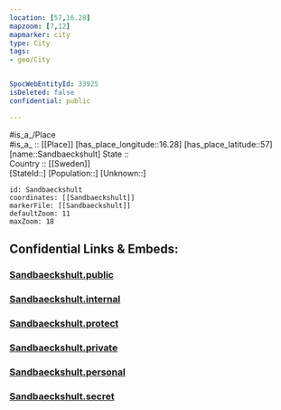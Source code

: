 ```yaml
---
location: [57,16.28] 
mapzoom: [7,12] 
mapmarker: city 
type: City
tags:
- geo/City


SpocWebEntityId: 33925
isDeleted: false
confidential: public

---
```

#is_a_/Place  
#is_a_ :: [[Place]] 
[has_place_longitude::16.28] 
[has_place_latitude::57] 
[name::Sandbaeckshult] 
State ::  
Country :: [[Sweden]]  
[StateId::] 
[Population::] 
[Unknown::] 


```leaflet
id: Sandbaeckshult
coordinates: [[Sandbaeckshult]] 
markerFile: [[Sandbaeckshult]] 
defaultZoom: 11 
maxZoom: 18
```


## Confidential Links & Embeds: 

### [Sandbaeckshult.public](/_public/\Earth\Continent\Europe\Europe~North\Sweden\Provinces~Sweden\Kalmar\CitySandbaeckshult.public.md) 

### [Sandbaeckshult.internal](/_internal/\Earth\Continent\Europe\Europe~North\Sweden\Provinces~Sweden\Kalmar\CitySandbaeckshult.internal.md) 

### [Sandbaeckshult.protect](/_protect/\Earth\Continent\Europe\Europe~North\Sweden\Provinces~Sweden\Kalmar\CitySandbaeckshult.protect.md) 

### [Sandbaeckshult.private](/_private/\Earth\Continent\Europe\Europe~North\Sweden\Provinces~Sweden\Kalmar\CitySandbaeckshult.private.md) 

### [Sandbaeckshult.personal](/_personal/\Earth\Continent\Europe\Europe~North\Sweden\Provinces~Sweden\Kalmar\CitySandbaeckshult.personal.md) 

### [Sandbaeckshult.secret](/_secret/\Earth\Continent\Europe\Europe~North\Sweden\Provinces~Sweden\Kalmar\CitySandbaeckshult.secret.md)

